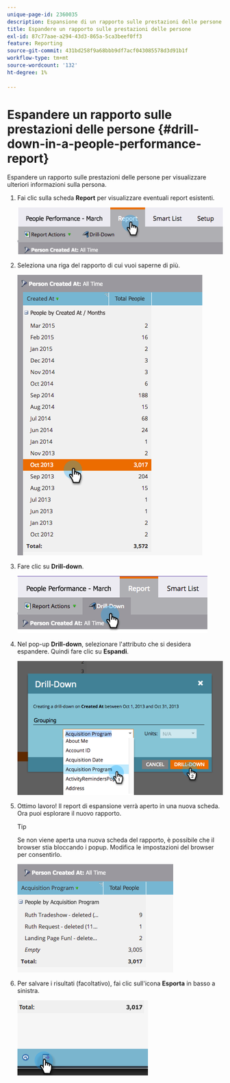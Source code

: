 ```yaml
---
unique-page-id: 2360035
description: Espansione di un rapporto sulle prestazioni delle persone - Documenti Marketo - Documentazione del prodotto
title: Espandere un rapporto sulle prestazioni delle persone
exl-id: 87c77aae-a294-43d3-865a-5ca3beef0ff3
feature: Reporting
source-git-commit: 431bd258f9a68bbb9df7acf043085578d3d91b1f
workflow-type: tm+mt
source-wordcount: '132'
ht-degree: 1%

---
```


# Espandere un rapporto sulle prestazioni delle persone {#drill-down-in-a-people-performance-report}

Espandere un rapporto sulle prestazioni delle persone per visualizzare ulteriori informazioni sulla persona.

1. Fai clic sulla scheda **Report** per visualizzare eventuali report esistenti.

   ![](assets/one.png)

1. Seleziona una riga del rapporto di cui vuoi saperne di più.

   ![](assets/two.png)

1. Fare clic su **Drill-down**.

   ![](assets/three.png)

1. Nel pop-up **Drill-down**, selezionare l&#39;attributo che si desidera espandere. Quindi fare clic su **Espandi**.

   ![](assets/four.png)

1. Ottimo lavoro! Il report di espansione verrà aperto in una nuova scheda. Ora puoi esplorare il nuovo rapporto.

   >[!TIP]
   >
   >Se non viene aperta una nuova scheda del rapporto, è possibile che il browser stia bloccando i popup. Modifica le impostazioni del browser per consentirlo.

   ![](assets/five.png)

1. Per salvare i risultati (facoltativo), fai clic sull&#39;icona **Esporta** in basso a sinistra.

   ![](assets/six.png)
